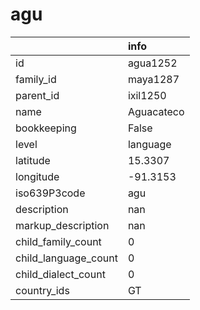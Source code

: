 # agu
|                      | info       |
|:---------------------|:-----------|
| id                   | agua1252   |
| family_id            | maya1287   |
| parent_id            | ixil1250   |
| name                 | Aguacateco |
| bookkeeping          | False      |
| level                | language   |
| latitude             | 15.3307    |
| longitude            | -91.3153   |
| iso639P3code         | agu        |
| description          | nan        |
| markup_description   | nan        |
| child_family_count   | 0          |
| child_language_count | 0          |
| child_dialect_count  | 0          |
| country_ids          | GT         |